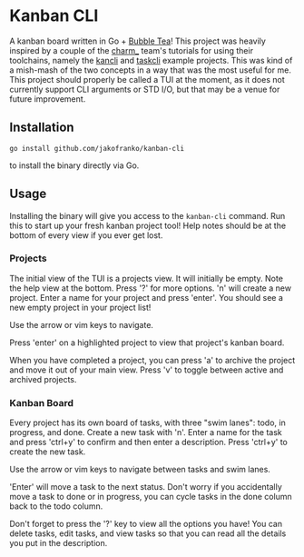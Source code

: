 # Kanban CLI

A kanban board written in Go + [Bubble Tea](https://github.com/charmbracelet/bubbletea)! This project was heavily inspired by a couple of the [charm_](https://charm.sh/) team's tutorials for using their toolchains, namely the [kancli](https://github.com/charmbracelet/kancli) and [taskcli](https://github.com/charmbracelet/taskcli) example projects. This was kind of a mish-mash of the two concepts in a way that was the most useful for me. This project should properly be called a TUI at the moment, as it does not currently support CLI arguments or STD I/O, but that may be a venue for future improvement.

## Installation

`go install github.com/jakofranko/kanban-cli`

to install the binary directly via Go.

## Usage

Installing the binary will give you access to the `kanban-cli` command. Run this to start up your fresh kanban project tool! Help notes should be at the bottom of every view if you ever get lost.

### Projects

The initial view of the TUI is a projects view. It will initially be empty. Note the help view at the bottom. Press '?' for more options. 'n' will create a new project. Enter a name for your project and press 'enter'. You should see a new empty project in your project list!

Use the arrow or vim keys to navigate.

Press 'enter' on a highlighted project to view that project's kanban board.

When you have completed a project, you can press 'a' to archive the project and move it out of your main view. Press 'v' to toggle between active and archived projects.

### Kanban Board

Every project has its own board of tasks, with three "swim lanes": todo, in progress, and done. Create a new task with 'n'. Enter a name for the task and press 'ctrl+y' to confirm and then enter a description. Press 'ctrl+y' to create the new task.

Use the arrow or vim keys to navigate between tasks and swim lanes.

'Enter' will move a task to the next status. Don't worry if you accidentally move a task to done or in progress, you can cycle tasks in the done column back to the todo column.

Don't forget to press the '?' key to view all the options you have! You can delete tasks, edit tasks, and view tasks so that you can read all the details you put in the description.
